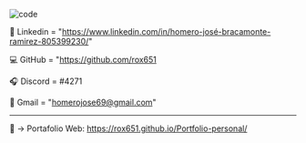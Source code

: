 ![code](https://user-images.githubusercontent.com/96498455/152651016-a89b52f4-7a2f-467d-915f-26b492b7b07a.png)


  :pencil: Linkedin = "https://www.linkedin.com/in/homero-josé-bracamonte-ramirez-805399230/"
  
  :computer: GitHub = "https://github.com/rox651
  
  :headphones: Discord = #4271
  
  :email: Gmail = "homerojose69@gmail.com"
  
  -----------------------------------------------

  :briefcase: -> Portafolio Web: https://rox651.github.io/Portfolio-personal/



